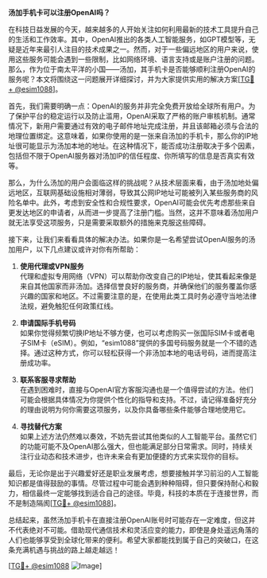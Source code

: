 **汤加手机卡可以注册OpenAI吗？**

在科技日益发展的今天，越来越多的人开始关注如何利用最新的技术工具提升自己的生活和工作效率。其中，OpenAI推出的各类人工智能服务，如GPT模型等，无疑是近年来最引人注目的技术成果之一。然而，对于一些偏远地区的用户来说，使用这些服务可能会遇到一些限制，比如网络环境、语言支持或是账户注册的问题。那么，作为位于南太平洋的小国——汤加，其手机卡是否能够顺利注册OpenAI的服务呢？本文将围绕这一问题展开详细探讨，并为大家提供实用的解决方案[[TG💪+ @esim1088](https://t.me/s/esim1088)]。

首先，我们需要明确一点：OpenAI的服务并非完全免费开放给全球所有用户。为了保护平台的稳定运行以及防止滥用，OpenAI采取了严格的账户审核机制。通常情况下，新用户需要通过有效的电子邮件地址完成注册，并且该邮箱必须与合法的地理位置绑定。这意味着，如果你使用的是一张来自汤加的手机卡，那么你的IP地址很可能显示为汤加本地的地址。在这种情况下，能否成功注册取决于多个因素，包括但不限于OpenAI服务器对汤加IP的信任程度、你所填写的信息是否真实有效等。

那么，为什么汤加的用户会面临这样的挑战呢？从技术层面来看，由于汤加地处偏远地区，互联网基础设施相对薄弱，导致其公网IP地址可能被列入某些服务商的风险名单中。此外，考虑到安全性和合规性要求，OpenAI可能会优先考虑那些来自更发达地区的申请者，从而进一步提高了注册门槛。当然，这并不意味着汤加用户就无法享受这项服务，只是需要采取额外的措施来克服这些障碍。

接下来，让我们来看看具体的解决办法。如果你是一名希望尝试OpenAI服务的汤加用户，以下几点建议或许对你有所帮助：

1. **使用代理或VPN服务**  
   代理和虚拟专用网络（VPN）可以帮助你改变自己的IP地址，使其看起来像是来自其他国家而非汤加。选择信誉良好的服务商，并确保他们的服务覆盖你感兴趣的国家和地区。不过需要注意的是，在使用此类工具时务必遵守当地法律法规，避免触犯任何政策红线。

2. **申请国际手机号码**  
   如果你觉得频繁切换IP地址不够方便，也可以考虑购买一张国际SIM卡或者电子SIM卡（eSIM）。例如，“esim1088”提供的多国号码服务就是一个不错的选择。通过这种方式，你可以轻松获得一个非汤加本地的电话号码，进而提高注册成功率。

3. **联系客服寻求帮助**  
   在遇到困难时，直接与OpenAI官方客服沟通也是一个值得尝试的方法。他们可能会根据具体情况为你提供个性化的指导和支持。不过，请记得准备好充分的理由说明为何你需要这项服务，以及你具备哪些条件能够合理地使用它。

4. **寻找替代方案**  
   如果上述方法仍然难以奏效，不妨先尝试其他类似的人工智能平台。虽然它们的功能可能不及OpenAI那么强大，但也能满足部分日常需求。同时，持续关注行业动态和技术进步，也许未来会有更加便捷的方式来实现你的目标。

最后，无论你是出于兴趣爱好还是职业发展考虑，想要接触并学习前沿的人工智能知识都是值得鼓励的事情。尽管过程中可能会遇到种种阻碍，但只要保持耐心和毅力，相信最终一定能够找到适合自己的途径。毕竟，科技的本质在于连接世界，而不是制造隔阂[[TG💪+ @esim1088](https://t.me/s/esim1088)]。

总结起来，虽然汤加手机卡在直接注册OpenAI账号时可能存在一定难度，但这并不代表绝对不可能。借助现代通信技术和灵活应变的能力，即使是身处遥远角落的人们也能够享受到全球化带来的便利。希望大家都能找到属于自己的突破口，在这条充满机遇与挑战的路上越走越远！

[[TG💪+ @esim1088](https://t.me/s/esim1088) ![Image](https://i.postimg.cc/4NQfJmqS/Snipaste-2025-05-13-00-14-12.png)]